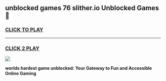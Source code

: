 
## unblocked games 76 slither.io Unblocked Games👋
<h3>
<a href="https://premium.freeplayer.one?title=unblocked_games_76_slither.io&ref=16F">CLICK TO PLAY</a></h3>
<hr>

<h3>
<a href="https://premium.freeplayer.one?title=unblocked_games_76_slither.io&ref=16F">CLICK 2 PLAY</a>
  
</h3>

<a href="https://premium.freeplayer.one?title=unblocked_games_76_slither.io&ref=16F/"><img src="https://clearcache.store/games.png"></a>


**worlds hardest game unblocked: Your Gateway to Fun and Accessible Online Gaming**
